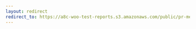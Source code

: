 ```yaml
---
layout: redirect
redirect_to: https://a8c-woo-test-reports.s3.amazonaws.com/public/pr-merge/39464/e2e/index.html
---
```

